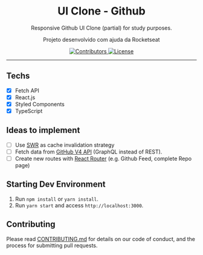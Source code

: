 <h1 align="center">
UI Clone - Github
</h1>

<p align="center">Responsive Github UI Clone (partial) for study purposes.</p>
<p align="center"> Projeto desenvolvido com ajuda da Rocketseat </p>

<p align="center">
  <a href="https://github.com/Rocketseat/youtube-clone-github/graphs/contributors">
    <img src="https://img.shields.io/github/contributors/rocketseat/youtube-clone-github?color=%236633cc&logoColor=%236633cc&style=flat" alt="Contributors">
  </a>
  <a href="https://opensource.org/licenses/MIT">
    <img src="https://img.shields.io/github/license/rocketseat/youtube-clone-github?color=%236633cc&logo=mit" alt="License">
  </a>
</p>

<hr>

## Techs

- [x] Fetch API
- [x] React.js
- [x] Styled Components
- [x] TypeScript

## Ideas to implement

- [ ] Use [SWR](https://swr.vercel.app/) as cache invalidation strategy
- [ ] Fetch data from [GitHub V4 API](https://docs.github.com/en/graphql) (GraphQL instead of REST).
- [ ] Create new routes with [React Router](https://reactrouter.com/web/guides/quick-start) (e.g. Github Feed, complete Repo page)

## Starting Dev Environment

1. Run `npm install` or `yarn install`.<br />
2. Run `yarn start` and access `http://localhost:3000`.<br />

## Contributing

Please read [CONTRIBUTING.md](CONTRIBUTING.md) for details on our code of conduct, and the process for submitting pull requests.
